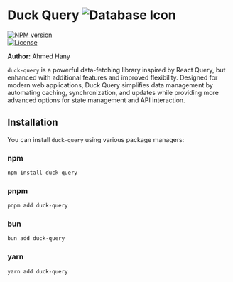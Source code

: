 # Duck Query ![Database Icon](https://cdn-icons-png.freepik.com/512/603/603192.png)

[![NPM version](https://img.shields.io/npm/v/duck-query.svg?style=flat)](https://www.npmjs.com/package/duck-query)  
[![License](https://img.shields.io/npm/l/duck-query)](https://www.npmjs.com/package/duck-query)  

**Author:** Ahmed Hany

`duck-query` is a powerful data-fetching library inspired by React Query, but enhanced with additional features and improved flexibility. Designed for modern web applications, Duck Query simplifies data management by automating caching, synchronization, and updates while providing more advanced options for state management and API interaction.

## Installation

You can install `duck-query` using various package managers:

### npm

```bash
npm install duck-query
```

### pnpm

```bash
pnpm add duck-query
```

### bun

```bash
bun add duck-query
```

### yarn

```bash
yarn add duck-query
```


